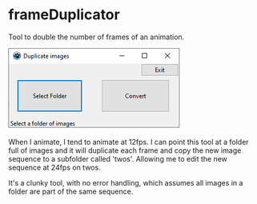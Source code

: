 # frameDuplicator
Tool to double the number of frames of an animation.

![screenshot](screenshot.png)

When I animate, I tend to animate at 12fps. I can point this tool at a folder full of images and it will duplicate each frame and copy the new image sequence to a subfolder called 'twos'. Allowing me to edit the new sequence at 24fps on twos.

It's a clunky tool, with no error handling, which assumes all images in a folder are part of the same sequence.
